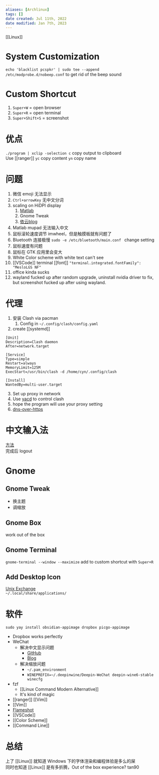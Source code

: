 ```yaml
---
aliases: [Archlinux]
tags: [] 
date created: Jul 11th, 2022
date modified: Jan 7th, 2023
---
```

[[Linux]]

# System Customization
`echo 'blacklist pcspkr' | sudo tee --append /etc/modprobe.d/nobeep.conf` to get rid of the beep sound

# Custom Shortcut
1. `Super+W` = open browser
2. `Super+R` = open terminal
3. `Super+Shift+S` = screenshot

# 优点
`./program | xclip -selection c` copy output to clipboard  
Use [[ranger]] `yc` copy content `yn` copy name

# 问题
1. 微信 emoji 无法显示
2. `Ctrl+arrowKey` 无中文分词
3. scaling on HiDPI display
	1. [Matlab](https://ww2.mathworks.cn/matlabcentral/answers/406956-does-matlab-support-high-dpi-screens-on-linux)
	2. Gnome Tweak
	3. [依云blog](https://blog.lilydjwg.me/2022/2/2/wayfire-migration-4-not-so-high-dpi.216078.html)
4. Matlab mupad 无法输入中文
5. 鼠标滚轮速度调节 imwheel，但是触摸板就有问题了
6. Bluetooth 连接极慢 `sudo -e /etc/bluetooth/main.conf ` change setting
7. 鼠标速度有问题
8. 鼠标在 GTK 应用里会变大
9. White Color scheme with white text can't see
10. [[VSCode]] terminal [[font]] `"terminal.integrated.fontFamily": "MesloLGS NF"`
11. office kinda sucks
12. wayland fucked up after random upgrade, uninstall nvidia driver to fix, but screenshot fucked up after using wayland.

# 代理
1. 安装 Clash via pacman
	1. Config in `~/.config/clash/config.yaml`
2. create [[systemd]]

```
[Unit]
Description=Clash daemon
After=network.target

[Service]
Type=simple
Restart=always
MemoryLimit=125M
ExecStart=/usr/bin/clash -d /home/cyn/.config/clash

[Install]
WantedBy=multi-user.target
```

3. Set up proxy in network
4. Use [yacd](http://yacd.haishan.me/) to control clash
5. hope the program will use your proxy setting
6. [dns-over-https](https://blog.inetech.fun/Tutorial/dns-over-https-on-arch.html)

# 中文输入法
[方法](https://manateelazycat.github.io/linux/2020/06/19/fcitx5-is-awesome.html)  
完成后 logout

# Gnome

## Gnome Tweak
- 换主题
- 调缩放

## Gnome Box
work out of the box

## Gnome Terminal
`gnome-terminal --window --maximize` add to custom shortcut with `Super+R`

## Add Desktop Icon
[Unix Exchange](https://unix.stackexchange.com/questions/103213/how-can-i-add-an-application-to-the-gnome-application-menu)  
`~/.local/share/applications/`

# 软件
`sudo yay install obsidian-appimage dropbox picgo-appimage `
- Dropbox works perfectly
- WeChat
	- 解决中文显示问题
		- [GitHub](https://github.com/vufa/deepin-wine-wechat-arch#%E4%B8%AD%E6%96%87%E5%AD%97%E4%BD%93%E6%98%BE%E7%A4%BA%E4%B8%BA%E6%96%B9%E6%A1%86%E6%98%BE%E7%A4%BA%E6%A8%A1%E7%B3%8A)
		- [Blog](https://www.danielw7.com/ubuntu20-04-%E5%AE%89%E8%A3%85%E5%BE%AE%E4%BF%A1-%E8%A7%A3%E5%86%B3%E4%B8%AD%E6%96%87%E6%98%BE%E7%A4%BA%E9%97%AE%E9%A2%98/)
	- 解决缩放问题
		- `~/.pam_environment` 
		- `WINEPREFIX=~/.deepinwine/Deepin-WeChat deepin-wine6-stable winecfg`
- fzf
	- [[Linux Command Modern Alternative]]
	- It's kind of magic
- [[ranger]] [[Vim]]
- [[Vim]]
- [Flameshot](https://github.com/flameshot-org/flameshot)
- [[VSCode]]
- [[Color Scheme]]
- [[Command Line]]

# 总结
上了 [[Linux]] 就知道 Windows 下的字体渲染和编程体验是多么的屎  
同时也知道 [[Linux]] 是有多折腾，Out of the box experience? tan90